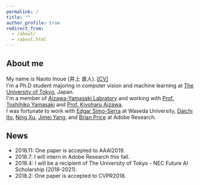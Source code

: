 ```yaml
---
permalink: /
title: ""
author_profile: true
redirect_from: 
  - /about/
  - /about.html
---
```


## About me
My name is Naoto Inoue (井上 直人). [\[CV\]](https://drive.google.com/open?id=1_gF5PMA28PQI3zIOvL9EeDHXPe3C_CCB)  
I'm a Ph.D student majoring in computer vision and machine learning at [The University of Tokyo](https://www.u-tokyo.ac.jp/en/), Japan.  
I'm a member of [Aizawa-Yamasaki Labratory](https://www.hal.t.u-tokyo.ac.jp/) and working with [Prof. Toshihiko Yamasaki](https://www.hal.t.u-tokyo.ac.jp/~yamasaki/index-e.html) and [Prof. Kiyoharu Aizawa](https://www.hal.t.u-tokyo.ac.jp/~aizawa/).  
I was fortunate to work with [Edgar Simo-Serra](https://esslab.jp/~ess/en/) at Waseda University, [Daichi Ito](https://research.adobe.com/person/daichi-ito/), [Ning Xu](https://sites.google.com/view/ningxu/homepage), [Jimei Yang](https://eng.ucmerced.edu/people/jyang44), and [Brian Price](https://www.brianpricephd.com/) at Adobe Research.  

## News
- 2018.11: One paper is accepted to AAAI2019.
- 2018.7: I will intern in Adobe Research this fall.
- 2018.4: I will be a recipient of The University of Tokyo - NEC Future AI Scholarship (2018-2021). 
- 2018.2: One paper is accepted to CVPR2018. 
